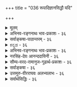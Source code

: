 +++
title = "036 रूपादिज्ञानसिद्धौ यदि"

+++
<details><summary>मूलम्</summary>

रूपादिज्ञानसिद्धौ यदि करणतया कल्पनं धीन्द्रियाणां तद्वद्गत्यादिकर्मस्वपि करणतया सन्तु कर्मेन्द्रियाणि ।  
कर्मज्ञानाक्षहेत्वोस्समपरिहरणा ह्यन्यथासिद्धिशङ्का तस्मादेकादशाक्षाण्यपि निगमविदो मन्वते न्यायपूर्वम् ॥ ३६ ॥
</details>

<details><summary>अभिनव-रङ्गनाथः भाव-प्रकाशः - ३६</summary>

\*इन्द्रियाणीत्यादि - अत्र 'पञ्चचेन्द्रियगोचराः' इति द्वितीयपादे चशब्दाव्यवहितपूर्ववर्तिपञ्चपदार्थे इन्द्रियगोचरपदार्थान्वयवत् प्रथमपादे एकपदार्थेऽपि इन्द्रियपदार्थान्वयः प्रतिपिपादयिषित इति प्रतीयते । यदि मनस इन्द्रियत्वं नाभिप्रैष्यद्भगवान् तदा 'इन्द्रियाणि दश मनः', इत्येवावक्ष्यत्; न च तथोवाच! अतो मनस इन्द्रियत्वमनेन सिध्यति । श्रुतिषु मनस इन्द्रियेभ्यः पृथङ्निर्देशेनानिन्द्रियत्वव्यामोहं शमयितुं 'एकादशेन्द्रियाणि' इत्याद्युक्तौ श्रुतिविरुद्धया स्मृत्या नाभीष्टसिद्धिरिति शङ्का स्यात्, तदपनोदनाय 'इन्द्रियाणि दशैकं च' इत्युक्तिः । अत्र मनसः प्राधान्यबोधनाय भिन्नराशीकरणं; तेन च मनसः प्राधान्यविवक्षया श्रुतिषु पृथङ्निर्देशः उपपद्यते इति न ततोऽनिन्द्रियत्वसिद्धिः । एतदेवाभिप्रेत्य शङ्कराचार्यैः गीताभाष्ये 'इन्द्रियाणि दश'; श्रोत्रादीनि पञ्च बुद्ध्युत्पादकत्वाद्बुद्धीन्द्रियाणि; वाक्पाण्यादीनि पञ्च कर्मनिर्वर्तकत्वात् कर्मेन्द्रियाणि; तानि दश एकं च; किं तत्? मनः; एकादशं संकल्पाद्यात्मकम्' इत्यत्र संकल्पाद्यात्मकमित्यनेन मनसः प्राधान्यं बोधितं एकादशमित्यनेन मनस इन्द्रियत्वं च, अन्यथा तस्य वैयर्थ्यं स्यात् । एकादशमित्यनेन 'एकादशं मनश्चात्र' (१-२) इति विष्णुपुराणवचनं स्मारितम् । तत्र च संदर्भे 'श्रोत्रमत्र च पञ्चमम्' 'वाक्च मैत्रेय पञ्चमी', इत्यत्र इन्द्रियेणैव संख्यापूरणस्य विवक्षितत्वेन 'एकादशं मनश्चात्रेत्यत्रापि मनसा इन्द्रियेणैव सख्यापूरण विवक्षितमिति प्रतीयते । एवं 'तानि चैतानि सांख्याश्चतुर्विंशतितत्वान्याचक्षते' इति तत्रत्यगीताभाष्यवाक्येन सांख्यवत्स्वमतेऽपि मनस इन्द्रियत्वमेवेति सूचितम् । अत एव 'इन्द्रियाणां मनश्चास्मि' इति गीताभाष्ये 'इन्द्रियाणामेकादशानां मनश्चास्मि इत्युक्ति 'त इन्द्रियाणि' इत्यादिसूत्रभाष्ये स्मृतौ त्वेकादशेन्द्रियाणीति मनोऽपीन्द्रियत्वेन श्रोत्रादिवत्संगृह्यते' इत्युक्तिः; तत्रैव तद्विवरणब्रह्मविद्याभरणे स्मृतौ त्वेकादशेति - "इन्द्रियाणि दशैकं च पञ्च चेन्द्रियगोचराः' इत्यादौ इत्याद्युक्तिः एवं भामत्याद्युक्तिश्च संगच्छते । अतो मनस इन्द्रियत्वं शङ्कराचार्याणामप्यभिमतमिति ॥ ३६ ॥
</details>


<details><summary>सर्वाङ्कषा-पाठान्तरम् - ३६</summary>

ज्ञानेन्द्रियवत्‌ कर्मेन्द्रियाणामपि अतिरिक्तत्वं साधयति - रूपादीत्यादि । रूपादिज्ञानसिद्धौ करण- तया यदि धीन्द्रियाणाम्‌ = ज्ञानेन्द्रियाणां कल्पनम्‌ = अनुमानम्‌, तद्वदेव गत्यादिकर्मसु = गमनादित्रियासु करणतया कर्मेन्द्रियाण्यपि सन्तु अनुमानेन सिद्ध्यन्तु । सिद्धिः न निरोद्धुं शक्येत्यर्थः । चक्षुर्गोळकाद्यतिरिक्तं चक्षुरिन्द्रियमावश्यकम्‌; गोळकादीनां सामिचीन्येपि क्कचित्‌ रूपादिग्रहणादर्शनात्‌ गोळकाद्यतिरिक्तं चक्षुरिन्द्रियमावश्यकमिति यदि, तर्हि तेनैव न्यायेन हस्तपादादीनां सामिचीन्यदर्शनेऽपि आदानादितत्कार्याणां क्कचिददर्शनात्‌, हस्ताद्यवयवातिरिक्तं हस्तादिकर्मेन्द्रियं सूक्ष्मम् आवश्यकमेव । ननु चक्षुर्गोळकस्य समीचीनत्वेऽपि कदाचित्‌ रूपादिग्रहणादर्शनात्‌, अतिरिक्तं चक्षुरिन्द्रियमावश्यकम्‌ । न हि तथा हस्तादौ दृश्यते यत्र कार्यवैकल्यम्‌, तत्र सिरावैकल्यं स्यादेवेति - कर्मेन्द्रियाणि नातिरिक्तानि इति चेत्‌, तत्राह - कर्मज्ञानेत्यादि । कर्मज्ञानाक्षहेत्वोः = कर्मेन्द्रियज्ञानेन्द्रिययोः अङ्गीकारे यः हेतुरुच्यते, तत्र अन्यथासिद्धिशङ्का कर्मेन्द्रियस्यातिरिकतस्याभावेऽपि निर्वोढुं शक्यते इति शङ्का, समपरिहरणा = उभयत्रापि परिहर्तुं शक्यैव । अतश्च अङ्गीक्रियते चेदुभयमङ्गीक्रियताम्‌, त्यज्यते चेत्‌ उभयमपि त्यज्यताम्‌, ज्ञानेन्द्रियस्याङ्गीकरणम्‌ कर्मेन्द्रियस्य निराकरणमिति तु सर्वथा न संभवति । हस्तादिषु सूक्ष्मवैकल्यवशादेव आदानादिकार्यस्य लोप इति चेत्‌, ज्ञानेन्द्रियमन्तरापि चक्षुर्गोळकादौ सूक्ष्मवैकल्यादेव रूपादिग्रहणाभावः संभवेदिति शङ्कायाम्‌, तादृश सूक्ष्मवैकल्यादर्शनात्‌, अतिरिक्तचक्षुरिन्द्रियमन्तरा अग्रहणस्य समर्थनासंभवात्‌ चक्षुरिन्द्रियमतिरिक्तमावश्यकमिति समाधानमुच्यते । एतत्सर्वं कर्मेन्द्रियविषयेऽपि समानम्‌ । उपसंहरति - तस्मादिति । उक्तयुक्तिभिः निगमविदः = वेदतत्त्वज्ञाः एकादशाक्षान्यपि = पञ्चज्ञानेन्द्रियाणि, पञ्चकर्मेन्द्रियाणि, मनश्चेति एकादशेन्द्रियाण्यपि न्यायपू्र्वम् = उक्तन्यायपूर्वं मन्वते अङ्गीकुर्वन्ति ॥ ३६ ॥
</details>


<details><summary>ಕನ್ನಡ - ३६</summary>

करणतया

ज्ञानेन्द्रियगळन्तॆ कर्मेन्द्रियगळन्नू ऒप्पबेकाद आवश्यकतॆ यन्नु हेळुत्तारॆ - रूपादि ज्ञानसिद्ध करणतया यदि थी याणां कल्पन, तद्वत् गत्यादि कर्मस्वपि कर्मेयाणि सन्नु रूप मुन्ताद ज्ञानगळिगॆ करणवागि ज्ञानोद्रियगळ कल्पनॆयन्नु ऒप्पुवुदादरॆ, हागॆये गमनादिकार्यगळल्लू सह करणवागि ऐदु कर्मेन्द्रियगळू इरलि, कर्मज्ञानाक्ष हे अन्यथासिद्धि शङ्का समपहरणा ओ कर्मेन्द्रिय मत्तु ज्ञानेन्द्रियगळ कल्पनॆयल्लि अवुगळिल्लदेने निर्वहिसबहुदु' ऎम्ब शङ्कॆ मत्तु समाधान समानवागिदॆ.

कर्मेन्द्रियगळिल्लदॆये पावाद्यवयगळिन्दले गमनादि कार्यगळन्नु निर्वहिसुवुदादरॆ चक्षुरादि इन्द्रियगळन्नू ऒप्पदॆ केवल कण्णु गुड्डॆयिन्दले दर्शनादिगळन्नु समर्थिसलु शक्य. कण्णुगुड्डॆ चॆन्नागि द्दरू कॆल समय दर्शन क्रियॆ नडॆयुवुदिल्ल. इदरिन्द अदक्किन्तलू सूक्ष्मवाद चक्षुरिन्द्रिय आवश्यक ऎन्नुवुदादरॆ. कालु मुन्ताद अव यवगळु चॆन्नागिद्दरू कॆल समय नडॆयलु शक्यवल्लदिरुवुदन्नु नोडु वुदरिन्द ज्ञानेन्द्रियदन्तॆ कर्मेन्द्रियगळू अत्यावश्यक.

तस्मात् निगमविद एकादशाक्षासि न्यायपूर्व० माते आद्दरिन्द वेदवन्नु बल्लवरु, फ्राण, रसन, चक्षुस्सु, त्वक्कु, स्तोत्र ऎम्ब ऐदु ज्ञानेन्द्रियगळु, वाक्कु, पाणि, पाद, पायु, उपस्थ ऎम्ब ऐदु कर्मेन्द्रियगळु, मनस्सु ऎन्दु हीगॆ ऒट्टु ११ इन्द्रियगळन्नु न्याययुक्तवागि अङ्गीकरिसिरुवरु ॥ ३६ ॥
</details>


<details><summary>अभिनव-रङ्गनाथः भाव-प्रकाशः - ३६</summary>

\*इन्द्रियाणीत्यादि - अत्र 'पञ्चचेन्द्रियगोचराः' इति द्वितीयपादे चशब्दाव्यवहितपूर्ववर्तिपञ्चपदार्थे इन्द्रियगोचरपदार्थान्वयवत् प्रथमपादे एकपदार्थेऽपि इन्द्रियपदार्थान्वयः प्रतिपिपादयिषित इति प्रतीयते । यदि मनस इन्द्रियत्वं नाभिप्रैष्यद्भगवान् तदा 'इन्द्रियाणि दश मनः', इत्येवावक्ष्यत्; न च तथोवाच! अतो मनस इन्द्रियत्वमनेन सिध्यति । श्रुतिषु मनस इन्द्रियेभ्यः पृथङ्निर्देशेनानिन्द्रियत्वव्यामोहं शमयितुं 'एकादशेन्द्रियाणि' इत्याद्युक्तौ श्रुतिविरुद्धया स्मृत्या नाभीष्टसिद्धिरिति शङ्का स्यात्, तदपनोदनाय 'इन्द्रियाणि दशैकं च' इत्युक्तिः । अत्र मनसः प्राधान्यबोधनाय भिन्नराशीकरणं; तेन च मनसः प्राधान्यविवक्षया श्रुतिषु पृथङ्निर्देशः उपपद्यते इति न ततोऽनिन्द्रियत्वसिद्धिः । एतदेवाभिप्रेत्य शङ्कराचार्यैः गीताभाष्ये 'इन्द्रियाणि दश'; श्रोत्रादीनि पञ्च बुद्ध्युत्पादकत्वाद्बुद्धीन्द्रियाणि; वाक्पाण्यादीनि पञ्च कर्मनिर्वर्तकत्वात् कर्मेन्द्रियाणि; तानि दश एकं च; किं तत्? मनः; एकादशं संकल्पाद्यात्मकम्' इत्यत्र संकल्पाद्यात्मकमित्यनेन मनसः प्राधान्यं बोधितं एकादशमित्यनेन मनस इन्द्रियत्वं च, अन्यथा तस्य वैयर्थ्यं स्यात् । एकादशमित्यनेन 'एकादशं मनश्चात्र' (१-२) इति विष्णुपुराणवचनं स्मारितम् । तत्र च संदर्भे 'श्रोत्रमत्र च पञ्चमम्' 'वाक्च मैत्रेय पञ्चमी', इत्यत्र इन्द्रियेणैव संख्यापूरणस्य विवक्षितत्वेन 'एकादशं मनश्चात्रेत्यत्रापि मनसा इन्द्रियेणैव सख्यापूरण विवक्षितमिति प्रतीयते । एवं 'तानि चैतानि सांख्याश्चतुर्विंशतितत्वान्याचक्षते' इति तत्रत्यगीताभाष्यवाक्येन सांख्यवत्स्वमतेऽपि मनस इन्द्रियत्वमेवेति सूचितम् । अत एव 'इन्द्रियाणां मनश्चास्मि' इति गीताभाष्ये 'इन्द्रियाणामेकादशानां मनश्चास्मि इत्युक्ति 'त इन्द्रियाणि' इत्यादिसूत्रभाष्ये स्मृतौ त्वेकादशेन्द्रियाणीति मनोऽपीन्द्रियत्वेन श्रोत्रादिवत्संगृह्यते' इत्युक्तिः; तत्रैव तद्विवरणब्रह्मविद्याभरणे स्मृतौ त्वेकादशेति - "इन्द्रियाणि दशैकं च पञ्च चेन्द्रियगोचराः' इत्यादौ इत्याद्युक्तिः एवं भामत्याद्युक्तिश्च संगच्छते । अतो मनस इन्द्रियत्वं शङ्कराचार्याणामप्यभिमतमिति ॥ ३६ ॥
</details>


<details><summary>नरसिंह-देवः आनन्ददायिनी - ३६</summary>

प्रसङ्गसंगतिमाह - अथेति । अवसरसङ्गतिरित्यन्ये । नन्वनुमानात्सिद्धिश्चान्यथासिद्धिश्च समे इत्युक्तं; तावता न सङ्ख्याविशेषसमर्थनं उभयथाऽपि व्याप्त्यभावात् इत्यत्राह - अयं भाव इति । इन्द्रियाणामतीन्द्रियत्वेन तत्रानुमानागमयोरेव प्रमाणतया पर्यवसानात् प्रथममागमपक्षे स्वपक्षसिद्धि(र्नस्य)स्स्यादित्याह - यद्यागम इति । अनुमानपक्षेऽपि प्रतिबन्दिमुखेन स्वमतसिद्धिमाह - यदा तु इत्यादिना । सुखाद्युपलब्धिः स्मृतिश्च मनोऽनुमाने पक्षः । ननु अधिष्ठानेन वागाद्यवयवेनान्यथासिद्धिरिति शङ्कते - अथ तावतेति । आलोकादिभिः - विषयप्रकाशकसौरालोकादिभिः । ज्ञानेन्द्रियादिष्वन्यथासिद्ध्यभावं शङ्कते - गोळकादीति । सममिति -मूकादीनां वागाद्यवयवसत्त्वेपि वचनादिक्रियाया अदर्शनात् परिहरणं सममित्यर्थः । न समतेति शङ्कते - सामग्रीति । पुनर्ज्ञानेन्द्रियेषु वैषम्यमाशङ्कते - सत्यपीति । तदपीति - दोषदर्शनामित्यर्थः । सूक्ष्मेति - वागादौ दोषाभावोऽनुपलम्भमात्रान्न वक्तुं शक्य इत्यर्थः । तदपि सममित्याह -अत्रापीति । ज्वालाघ्रातं - ज्वालास्पृष्टम् । ननु अप्रत्यक्ष (अनुपलब्ध) प्रतिबन्धकल्प(नापक्षे)ने कल्प्यत्वाविशेषात् इन्द्रियकॢप्तिरेवास्तु इत्यत्राह - कल्पितेपीति । इन्द्रिंयकल्पना गुर्वीति भावः । अन्यथा - सूक्ष्मदोषस्याकल्पने । ननु ज्ञानेन्द्रियानभ्युपगमे बाधकमस्ति न तु वागादीनामिति वैषम्यं शङ्कते - नन्विति । गोळकमात्रस्य प्रकाशकत्वे तस्य दूरस्थविषयसम्बन्धाभावादप्राप्तप्रकाशकत्वस्य वाच्यत्वेन अविशेषात् सर्वं सर्वदा प्रकाशयेदिति भावः । दूरस्थादिप्रकाशनरूपातिप्रसङ्गं प्रतिबन्द्या पीरहरति - इत्थमिति । अयस्कान्तादेस्संबन्धाभावेऽप्याकर्षे यथा नातिप्रसङ्गस्तथेहापीत्यर्थः । सम्बन्धेनैवातिप्रसङ्गः परिहरणीय इति यदि तदा सोऽप्यस्तीत्याह - आभिमुख्यविशेष इति । (ननु) आभिमुख्यस्य (स्याव्याप्तत्वत्) न संबन्धत्वमिति शङ्कते - नन्वयस्कान्तादिवदिति । अतिरिक्तेन्द्रियाभ्युपगमवादिनोऽपि पाश्चात्येन चक्षुषस्संबन्धाभावात् कथं प्रकाश इति चोद्यं समानमित्याह - भवतो वेति । दर्पणाद्यभिघाताच्चाक्षुषतेजसः प्रतिलोमगतिर्भवतीति भावः । सेति - तैरपि प्रतिधातात् सा प्रतिलोमवृत्तिर्जायेताविशेषादिति भावः । परिहारमाशङ्कते -अपर्यनुयोज्येति । स एव - वस्तुस्वभाव एव । सन्निधिविशेषः - दर्पणापेक्षयाभिमुख्यरूपः । ननु सामर्थ्यविशेषस्यापि कल्प्यत्वादिन्द्रियकल्पने कः प्रद्वेष इत्यत्राह - द्रव्यान्तरकल्पनादिति । प्रतिफलनं दर्पण एव न कुड्यादाविति प्रतिफलनासामर्थ्यं संमतं तस्यैव दर्पणादेस्सिद्धस्य स्वाभिमुखवस्तुग्रहणसामर्थ्यमपि कल्प्यतां न धर्म्यन्तरं गौरवादिति भावः । कार्यान्तरयोजनं - प्रकाशरूपकार्यान्तरेण सामर्थ्यविशेषस्य संबन्धः । वर्गद्वयमिति - कर्मज्ञानेन्द्रियवर्गद्वयमित्यर्थः । चार्वाकस्यातीन्द्रियार्थाभावेन इन्द्रियाभावादिति भावः । अतीन्द्रियेति - पूर्वोक्तरीत्या अनुमानाद्यप्रवृत्तावपि श्रुतिबलात् सिद्धिः; तत्प्रामाण्यं च समर्थितमिति भावः । एका कन्येति - चञ्चलत्वान्मनः कन्येत्युक्तम् । 'इन्द्रियाणि दशैकं च' इति स्मृ(तिरनुसन्धेया)तिः । ननु शरीरसंयुक्तमतीन्द्रियं ज्ञानकारणमिन्द्रियमित्यादिलक्षणाभावाद्वागादीनां नेन्द्रियत्वामेत्यत्राह - न च कणभक्षाक्षपादेति । तेषामव्याप्तत्वान्न लक्षणत्वमिति भावः । अव्याप्तिमेव दर्शयति - यथाऽऽहुरिति । सर्वलोकव्यवहारसिद्धवागादावव्याप्तेरिति भावः । अन्यथा गवां क्षीरवत्त्वे सति सास्नावत्त्वं लक्षणमुक्त्वा पुङ्गवानां गोत्वं नेति ब्रुवतः किमुत्तरमिति भावः । तर्हि अव्याप्त्यादिरहितं तल्लक्षणं किमित्यत्राह - वक्ष्यते चेति । ननु भवदभिमत (भवदुक्त)स्यापि लक्षणस्य राजसाहङ्कारोपात्त(तेषु)कर्मेन्द्रियेष्वव्याप्तिरित्याह - न च कर्मेन्द्रियाणामिति । तन्त्रान्तरं - शैव(मतशास्त्रं) मतम् । नन्वेवं तर्हि राजसाहङ्कारस्या (स्येन्द्रिया) नारम्भकत्वे प्रकृतित्वमेव न स्यात् । न चेष्टापत्तिः; षोडश विकारा इति परिगणनविरोधात् । न च प्रकृतित्वमवस्थाश्रयत्वमात्रं विवक्षितम्; आत्मादेरपि संयोगादिरूपविकारवत्त्वेन 'अष्टौ प्रकृतयः' इति विभागविरोधात् । नापि द्रव्यान्तरप्रकृतित्वम्; तथा भूतानामपि प्रकृतिकोटिप्रवेशे 'अष्टौ प्रकृतयः' इति विरोधात् । तथा च तत्वान्तरप्रकृतित्वं वाच्यमिति राजसाहङ्कारस्य प्रकृतित्वाभावेन विकारकोटिप्रवेशप्रसङ्गः । नचाहङ्कारजातीयस्य प्रकृतित्वात् तस्यापि प्रकृत्यन्तर्भावः; वैपरीत्यप्रसङ्गात् इति चेत्; अत्राहुः - सात्विकतामसयोरिन्द्रियभूतारम्भकयो राजसस्य प्रकृतित्वं (नाम) न निमित्त(त्वमात्रं;) तया; किंतु द्विधा विभक्त उभयत्र संबद्धस्सन् उपादानीभू(यैव)ततयैव (सहकारि) यथा शरीरोत्पत्तौ (पञ्चीकृतानां तदंशानां) पृथिव्या इतरभूतानि; तथा पृथ्व्या अण्डाद्युत्पत्तौ । न च सहकारित्वव्यपदेशो न स्यात् स्याच्चोपादारत्वव्यपदेश इति वाच्यम्; यथा पञ्चीकरणस्थले इतरभूतानां स्वल्पतया नियतैकमूतत्व(भूतत्वादि)व्यपदेशः तथा सहकारित्वेनैवात्रापि व्यपदेशः; अन्यथा कार्ये दण्डादेरिवानुवृत्त्ययोगाद्रजोगुणः तत्कार्यचलनादिक्रिया च न स्यादिति । अन्ये तु निमित्तत्वमेव राजसाहङ्कारस्य; नच विकारकोटिपरिगणनापत्तिः; तत्वान्तरोपादाननिष्ठतत्वविभाजकघर्मावच्छिन्नत्वमुपादानत्वम्; तद्भिन्नतत्वविभाजकधर्मावच्छिन्नत्वं विकारत्वमिति विवक्षितत्वात्! उपष्टम्भकगतेनापि रजसा चलनाद्यपपत्तिः यथा स्वर्णतैजसत्वमते गुरुत्वादीत्याहुः । सात्विकः - सत्त्वगुणेन व्यवह्रियमाणः - सत्वगुणाश्रय इति यावत् । वैकृताहङ्कारः - सात्विकाहङ्कारः । सात्विकान्येकादशेन्द्रियाणि सात्विकाहङ्कारादुत्पद्यन्त इत्यर्थः । एकादशकः - एकादशसंख्यया परिमितः; 'संख्याया अतिशदन्तायाः' इति कन् । 'ननु सप्तगतेर्विशेषितत्वात्' इति सूत्रे सप्तसंरख्या प्रतीयत इत्याशङ्क्य सिद्धान्तसूत्रे 'हस्तादयः' इत्यनेन सिद्धन्तितत्वान्नात्र विरोध इत्याह - साधितमिति । ननु न्यायपूर्वकत्वे पूर्वोक्तं श्रुतत्वं विरुध्यते प्रमाणान्तराप्राप्ततात्पर्यकत्वाच्छास्त्रस्येत्यत्राह - अलौकिकेति । सर्वो विशेष आनुमानिक एव; यथा चन्द्रबिम्बपरभागः तद्विशेषश्च; तथेन्द्रिये वा तद्विशेषे वा शास्त्रं प्रमाणमित्याह - चन्द्रबिम्बेति । तत्रापि विशेषशास्त्रमेव प्रमाणमित्यर्थः । आदिशब्देन सौरादिपरभागग्रहणम् । द्वितीयेन तेन सौरादिग्रहणम् । तत्र हेतुमाह - तस्येति । पक्षश्चासावाश्रयश्च पक्षाश्रयः । हेतुरूपो धर्मः हेतुधर्मः । अन्वयः - तेषां संबन्धः । ननु सामान्यतस्साध्यसिद्धौ तद्विशेषः साध्येनैवानुमीयतामित्यत्राह - साध्यसामान्यस्येति । सामान्यतस्सिद्धस्य साध्यस्य पक्षादन्यत्र सिद्धविशेषापेक्षया विरुद्धधर्मदर्शनात् विशेषविरुद्धत्वमित्यर्थः । तथा च अनुमानमात्रेण न गोळकातिरिक्तेन्द्रियसिद्धिरित्युपसंहरति - अत इति ॥ ३६ ॥  
एकादशेन्द्रियसिद्धिः
</details>



<details><summary>सौम्य-वरद-रामानुज-गूढार्थ-प्रकाशः - ३६</summary>

रूपादिज्ञानेति ॥ अलौकिकविशेषप्रतिपत्तिरिति । आहङ्कारिकत्वमणुत्वं सर्गादिप्रलययोरेवोत्पत्तिविनाशौ इत्यादि विशेषज्ञानमित्यर्थः । चन्द्रबिम्बपरभागादिषु - चन्द्रबिम्बस्योपरितनभागादिषु विद्यमानैरिति शेषः (?) । तस्येति । पक्षाश्रयशब्दः पक्ष अश्रयो यस्येति पक्षतावच्छेदकपरः । पक्षाश्रयेण सह हेतुधर्मेण व्याप्तिपक्षधर्मतारूपेण व्यापकस्य साध्यस्य अन्वयः सामानाधिकरण्यमित्यर्थः । प्रवृत्त्ययोगादिति । रूपाद्युपलब्धौ अधिष्ठानातिरिक्तकरणविशेषस्य, क्षित्यादौ जीवातिरिक्तकर्तृविशेषस्य च साध्यादिबहिर्भूतत्वात् नानुमेयत्वमिति भावः । ननु कार्यत्वस्य क्रियात्वस्य च पक्षधर्मताबलात् कर्तृकरणविशेषसिद्धिरित्यत्र चोद्ये - कर्तृत्वकरणत्वादिसाध्यसामान्यस्य  
जीवातिरिक्तेन्द्रियेश्वरत्वरूपविवक्षितविशेषस्य विरुद्धेन जीवत्वेन, अधिष्ठानाद्यतिरिक्तातीन्द्रियकरणत्वरूपविशेषस्य विरुद्धेन आलोकत्वादिना च व्याप्तत्वेन दर्शनात् पक्षधर्मताबलस्य विशेषोपस्थापकत्वं न सम्भवतीत्याह - साध्यसामान्यस्येति ॥ ३६ ॥
</details>

<details><summary>सर्वाङ्कषा - ३६</summary>

ज्ञानेन्द्रियवत् कर्मेन्द्रियाणामपि अतिरिक्तत्वं साधयति – रूपादीत्यादि । रूपादिज्ञानसिद्धौ करणतया यदि **धीन्द्रियाणाम्** = ज्ञानेन्द्रियाणाम् **कल्पनम्** = अनुमानम्, तद्वदेव **गत्यादिकर्मसु** = गमनादिक्रियासु 

[[79]]

करणतया कर्मेन्द्रियाण्यपि सन्तु अनुमानेन सिद्ध्यन्तु । सिद्धिः न निरोद्धुं शक्येत्यर्थः । चक्षुर्गोलकाद्यतिरिक्तं चक्षुरिन्द्रियमावश्यकम्; गोलकादीनां सामिचीन्येपि क्वचित् रूपादिग्रहणादर्शनात् गोलकाद्यतिरिक्तं चक्षुरिन्द्रियमावश्यकमिति यदि, तर्हि तैनैव न्यायेन हस्तपादादीनां सामिचीन्यदर्शनेऽपि आदानादितत्कार्याणां क्वचिददर्शनात्, हस्ताद्यवयवातिरिक्तं हस्तादिकर्मेन्द्रियं सूक्ष्म आवश्यकमेव । ननु चक्षुर्गोलकस्य समीचीनत्वेऽपि कदाचित् रूपादिग्रहणादर्शनात्, अतिरिक्तं चक्षुरिन्द्रियमावश्यकम् । न हि तथा हस्तादौ दृश्यते यत्र कार्यवैकल्यम्, तत्र सिरावैकल्यं स्यादेवेति – कर्मेन्द्रियाणि नातिरिक्तानि इति चेत्, तत्राह - कर्मज्ञानेत्यादि । **कर्मज्ञानाक्षहेत्वोः** = कर्मेन्द्रियज्ञानेन्द्रिययोः अङ्गीकारे यः हेतुरुच्यते, तत्र अन्यथासिद्धिशङ्का कर्मेन्द्रियस्यातिरिक्तस्याभावेऽपि निर्वोढुं शक्यते इति शङ्का, **समपरिहरणा** = उभयत्रापि परिहर्तुं शक्यैव । अतश्च अङ्गीक्रियते चेदुभयमङ्गीक्रियताम्, त्यज्यते चेत् उभयमपि त्यज्यताम्, ज्ञानेन्द्रियस्याङ्गीकरणम्, कर्मेन्द्रियस्य निराकरणमिति तु सर्वथा न संभवति । हस्तादिषु सूक्ष्मवैकल्यवशादेव आदानादिकार्यस्य लोप इति चेत्, ज्ञानेन्द्रियमन्तरापि चक्षुर्गोलकादौ सूक्ष्मवैकल्यादेव रूपादिग्रहणाभावः संभवेदिति शङ्कायाम्, तादृशसूक्ष्मवैकल्यादर्शनात्, अतिरिक्तचक्षुरिन्द्रियमन्तरा अग्रहणस्य समर्थनासंभवात् चक्षुरिन्द्रियमतिरिक्तमावश्यकमिति समाधानमुच्यते । एतत्सर्वं कर्मेन्द्रियविषयेऽपि समानम् । उपसंहरतितस्मादिति । उक्तयुक्तिभिः **निगमविदः** = वेदतत्त्वज्ञाः **एकादशाक्षान्यपि** = पञ्चज्ञानेन्द्रियाणि, पञ्चकर्मेन्द्रियाणि, मनश्चेति एकादशेन्द्रियाण्यपि न्यायपूर्वं उक्तन्यायपूर्वं मन्वते अङ्गीकुर्वन्ति ॥ ३६ ॥
</details>


<details><summary>उत्तमूरु-वीरराघवः अलभ्यलाभः - ३६</summary>

ज्ञानेन्द्रियवत् कर्मेन्द्रियसत्त्वमपि प्रमाणगम्यमित्याह रूपेति । क्रियात्वात् सकरणकमित्यनुमानस्य ज्ञानेन्द्रियसाधकत्वे कर्मेन्द्रियसाधकत्वमपि । प्रत्यक्षशरीरावयवभूतहस्तपादादिभिरेव निर्वाहे ज्ञानेन्द्रियकल्पना कुत इति च तुल्यमित्यर्थः । मनष्षष्ठान्येवेति । अनेन कर्मेन्द्रियस्वीकारे गीताविरोध इति शंका सूच्यते । षट्कावच्छिन्नेति । षण्मात्रभूतेत्यर्थः । सिद्धानुगममात्रम् । लोकव्यवहारसिद्धांशानुसरणमात्रम् । अनुगतलक्षणकथनासामर्थ्यं स्वदोष इति भाव्यम् । शास्त्रमेवानुसृतमिति ।  
तार्किकयुक्तेरसाधकत्वचिन्तयेति शेषः । सात्विकः - सत्त्वगुणभूयिष्ठः । एकादशकः – एकादशेन्द्रियवर्गः वैकृतात् - वैकारिकत्वेन प्रसिद्धात् सत्त्विकाहंकारात् । ननु सात्त्विकादेकादश जायन्ताम् । तथापि तत्र कतिपयमात्रे इन्द्रियत्वं बहुप्रमाणसंमतमिति शंकां परिहरति साधितञ्चेति । निगमविदः - निगमाचार्यनामकव्यासपराशरादयः एकादशापि न्यायपूर्वमक्षत्वेन मन्वते - अधिकरणविशेषे निगमानुकुलयुक्त्या साधयन्ति, ''हस्तादयस्तु स्थितेऽतो नैवम्' इति सूत्रेणेत्यर्थः । शरीरे जीवे स्थिते चक्षुरादीनामिव हस्तादीनामप्युपकारकत्वं यतः, अतो न कतिपयमात्रे इन्द्रियत्वम् । शरीरसंयुक्तत्वे सति जीवोपकारकत्वमिन्द्रियत्वम् । न च मुख्यप्राणेऽतिप्रसंगः । तत्र विवक्षितस्य शरीराश्रितत्वस्याभावात् । इन्द्रियाणां शरीराश्रितत्वं नाम शरीरोपचयापघातान्यतराधीनोपचयापघातवत्त्वमिति न्यायभाष्ये निष्कृष्टम् । यद्वा द्रव्यान्यत्वे सतीति विशेषणं प्राणवारणाय दीयतामिति भावः । श्लोके न्यायपूर्वमित्यस्य सप्तगत्यधिकरणे विचारपूर्वकमित्यर्थ इव, यायात् पूर्वं न्यायपूर्वम्, सकरणकं क्रियात्वादित्यनुमानात् प्रागेव निगमबलात् एकादशसु अक्षत्वं मन्वत इति च अर्थः । ननु लक्षणानुगम - जीवोपकारविशेषहेतुत्वादियुक्त्यासाधनीयविषये किं निगमनिरीक्षणेनेत्यत्राह क्रियेति । अलौकिकविशेषः - गोलकाद्यतिरिक्तत्वाहंकारिकत्वादिः । अनुमानं प्रवर्तमानं विशेषतो दृष्टं वा सामान्यतो दृष्टं वा । नाद्य इत्याह चन्द्रेति । व्यवधानं - तिरोहितत्वम् । विप्रकर्षः - दूरस्थत्वम् । चन्द्रबिम्वस्य परभागः दृश्यमानादन्यः पश्चाद्भागः कश्चिदस्तीति मत्यां सत्यामपि तत्रत्यविशेषा नानुमातुं शक्या इति भावः । पक्षेति । पक्षरूपो य आश्रयः, हेतुरूपो यस्तद्धर्मः, व्यापकेन साध्येन सह तस्यान्वयो यः, तदतिरिक्तेषु न प्रवृत्तिः; व्याप्तिपक्षधर्मत्वोभयविशिष्टहेतुसाध्यसाधकत्वमेव तस्येति भावः । न द्वितीय इत्याह साध्यसामान्यस्येति । विवक्षितविशेषविरुद्धेति । सामान्यमुखव्याप्त्या सामान्यमेव सिध्येत् । करणसामान्ये शरपरशुकलशादौ उपलभ्यमानाः विशेषाः भवदभिमतविशेषविरुद्धाः । तद्व्याप्त्या तदन्यतमरूपवत्त्वमूह्येत; न तद्वैलक्षण्यम् । सामान्यतो वैलक्षण्यानुमानेऽपि ईदृशं तदिति विशेषो दुरवधरः । विवक्षितविशेषस्यैव साध्यत्वस्वीकारे तदप्रसिद्धिः । तन्निरूपितव्याप्तेर्हेतावभावश्च; हेतोः करणत्वरूपस्य सामान्यत्वादिति भावः । अतोऽनुमानं गोलकादिविश्रान्तं स्यादिति ॥ ३६ ॥
</details>


<details><summary>सर्वार्थसिद्धिः - ३६</summary>

अथ मनष्षष्ठान्येवेन्द्रियाणि, वागादिष्विन्द्रियशब्दो भाक्त इति वदतः प्रतिबन्दिपूर्वकेण प्रमाणेन प्रतिक्षिपति-रूपादीति ॥ 

अयं भावः -  
यद्यागमः प्रधानीक्रियेत तदा "इन्द्रियाणि दशैकं च" इति व्यवतिष्ठेत ।  

यदा तु क्रिया करणपूर्विकेति व्याप्त्या  
रूपादेः सुखादेश्चोपलब्धिः,  
स्मृतिश्च क्रियात्वात् करणपूर्विकेति कल्प्येत ;  
तदा वचनादानादि-क्रियाऽपि  
तत्पूर्विका कल्प्या स्यात् । 

अथ तावताऽधिष्ठानातिरिक्तं न सिध्यतीति मन्यसे,  
ज्ञानेन्द्रियेष्वपि तथैवालोकादिभिर् अधिष्ठानैश्च सिद्ध-साध्यता ।  

> गोलकादि-सद्-भावेऽपि  
कदाचित् कार्यं न जायते  
इत्य् अतिरिक्त-सिद्धिर् 

इति चेत् ; समं वागादाव् अपि । 

"सामग्रीवैकल्यात् प्रतिबन्धकाच्च तत्र तथे"ति चेत् ;  
चक्षुर्-आदाव् अपि तथैव ।+++(5)+++  

> सत्य् अप्य् आलोकादौ  
दोषादर्शनेऽपि  
गोलकादितः कदाचित् कार्यं न जायत  

इति चेत्, तद् अपि समम् ।  

"दोषस् सूक्ष्मस् तत्रे"ति चेत् ;  
अत्राप्य् एवम् अस्तु -  
ज्वालाघ्रात-बीज+++(+अनङ्कुरण)+++-न्यायेन  
विशेषादर्शनेऽपि दोषस्य कल्प्यत्वात्,  
कल्पितेऽपि ह्य् अतीन्द्रिये  
तदानीं तद्-भ्रंश-हेतुस् सूक्ष्मो दोषस् त्वया ऽप्यङ्गीकार्यः ।  
अन्यथा कथं कर्मेन्द्रिय-कॢप्तेर् अन्यथा-सिद्धिः ? 

> ननु च यदि चक्षुर्गोलक एवेन्द्रियम्, कथं तर्हि दूरस्थं व्यवहितं वा न प्रकाशयति ? 

इत्थम् - यथा ऽयस्कान्तादेर् अव्यवहितानतिविप्रकृष्टाकर्षकत्वं,  
तथेह प्रकाशकत्वम् ।+++(5)+++  
+++(अति-व्याप्ति-वारणाय)+++ आभिमुख्य-विशेष एव च बाह्यैर् उक्तस् संबन्धो ऽस्तु ।  

> नन्व् अयस्कान्तादिवद् आभिमुख्याभावेऽपि  
दर्पणादिभिः स्व-मुखादेः पश्चाद्-भाग-वर्तिनां च  
दर्शनं कथं स्यात् ?  

भवतो वा कथम् ?  
"चाक्षुषस्य तेजसः प्रतिलोमवृत्त्ये"ति चेत्;  
सा कुड्यपाषाणादौ कथं न जायते ?  
मणि-सलिल-दर्पणादिषु च कथं भवति ?  

> अपर्यनुयोज्य-तत्-तद्-वस्तु-स्वभाव-विशेषाद्  

इति चेत् ;  
अस्तु तर्हि स एव सन्निधि-विशेष-सामर्थ्याद्  
अनभिमुख-वस्तु-निदर्शनस्य हेतुः +++(अयस्कान्तमणिवद्-दूरस्थेन्द्रियसन्निकर्षपक्षेऽपि)+++। 

+++(अधिष्ठानातिरिक्त+इन्द्रिय-रूप-)+++द्रव्यान्तर-कल्पनाद् वरं  
सिद्ध-द्रव्य-सामर्थ्य-विशेषस्य  
प्रतिफलनादौ संमन्तव्यस्य  
+++(दूरस्थ-सन्निकर्ष-विकार-रूप-)+++कार्यान्तर-योजना-मात्रम् ।  

अतो धीन्द्रियाणां कल्प्यत्वे  कर्मेन्द्रियाणाम् अपि कॢप्तिरनिवार्या ;  
अन्यथा-सिद्धि-शङ्का-परिहारौ च समाव् इति । 

तदेतत्सर्वमभिप्रेत्याह - कर्मेति । त्यज्यतां तर्हि वर्गद्वयमिति चार्वाकोत्थानं प्रतिरुणद्धि - तस्मादिति । अतीन्द्रियेन्द्रियकल्प्यत्वासंभवादप्राप्ते च शास्त्रस्यार्थवत्त्वादिति भावः । निगमविद इत्यनेन श्रुतिस्मृत्यनुविधानसूचनम् । "एका कन्या दशेन्द्रियाणि" इत्यादेर्न हि कश्चिद्बाधो दृश्यते । नच कणभक्षाक्षपादाद्यनुसारेण षट्कावच्छिन्नेन्द्रियलक्षणकॢप्तिर्यक्ता । यथाऽऽहुः -  
सिद्धानुगममात्रं हि कर्तुं युक्तं परीक्षकैः । न सर्वलोकसिद्धस्य लक्षणेन निवर्तनम् ॥ इति ॥  


वक्ष्यते चानुवृत्तं तल्लक्षणं सात्त्विकाहङ्कारोपात्तत्वम् ।  
न च कर्मेन्द्रियाणां तन्त्रान्तर-सिद्धं राजसत्वम् अनुमन्तव्यम् ;  
शब्द-प्रमाणके यथा-शब्दं व्यवस्थापनात् ।  
साङ्ख्यैर् अप्य् अत्र शास्त्रमेवानुसृतम् -  

> "सात्त्विक एकादशकः प्रवर्तते वैकृतादहङ्कारात्" 

इति । 

साधितं च सप्तगत्यधिकरणसिद्धान्ते हस्तादीनामपि तादृशमिन्द्रियत्वं न्यायपूर्वम् । 

"क्रिया करणपूर्विके"ति व्याप्त्य्-अनुसारेण तत्तत्-करण-मात्रानुमानेऽपि  
अलौकिक-विशेष-प्रतिपत्तिश्  
शास्त्रत एवेति भावः । 

एवं च शास्त्रयोन्यधिकरणे भाष्यम् - 

> "अतीन्द्रियेऽर्थे शास्त्रम् एव प्रमाणं" 

इति । +++(5)+++

चन्द्र-बिम्ब-पर-भागादिषु व्यवधान-विप्रकर्षादिभिर् अस्मद्-आदीन्द्रिय-ग्रहणानर्हेषु नानुमानम्  
+++(किन्तु लाघवाद् दृश्यादृश्यभागयोस् साम्यं स्याद् इत्य् अनुमातुं शक्यम् इति विश्वासः ५)+++;  
तस्य पक्षाश्रय-हेतु-धर्म-व्यापकान्वय-मात्रातिरिक्तेषु प्रवृत्त्य्-अयोगात्,  
साध्य-सामान्यस्य तु विवक्षित-विशेष-विरुद्ध-व्याप्तत्वेन तद्-आकर्षकत्वायोगात् ।  

अतो ऽतीन्द्रिय-ध[र्मि]र्म-कल्पनाद् वरं  
दृष्टेषु केषुचिद् वैषम्य-मात्र-स्वीकार इति तात्पर्यम् ॥ ३६ ॥ 

इत्य् एकादशेन्द्रिय-सिद्धिः ॥
</details>
